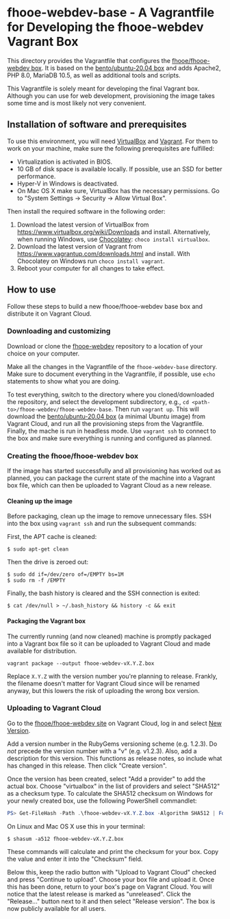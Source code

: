 # fhooe-webdev-base - A Vagrantfile for Developing the fhooe-webdev Vagrant Box

This directory provides the Vagrantfile that configures the [fhooe/fhooe-webdev box](https://app.vagrantup.com/fhooe/boxes/fhooe-webdev). It is based on the [bento/ubuntu-20.04 box](https://app.vagrantup.com/bento/boxes/ubuntu-20.04) and adds Apache2, PHP 8.0, MariaDB 10.5, as well as additional tools and scripts.

This Vagrantfile is solely meant for developing the final Vagrant box. Although you can use for web development, provisioning the image takes some time and is most likely not very convenient.

## Installation of software and prerequisites

To use this environment, you will need [VirtualBox](https://www.virtualbox.org/) and [Vagrant](https://www.vagrantup.com/). For them to work on your machine, make sure the following prerequisites are fulfilled:

* Virtualization is activated in BIOS.
* 10 GB of disk space is available locally. If possible, use an SSD for better performance.
* Hyper-V in Windows is deactivated.
* On Mac OS X make sure, VirtualBox has the necessary permissions. Go to "System Settings -> Security -> Allow Virtual Box".

Then install the required software in the following order:

1. Download the latest version of VirtualBox from <https://www.virtualbox.org/wiki/Downloads> and install. Alternatively, when running Windows, use [Chocolatey](https://chocolatey.org/): `choco install virtualbox`.
2. Download the latest version of Vagrant from <https://www.vagrantup.com/downloads.html> and install. With Chocolatey on Windows run `choco install vagrant`.
3. Reboot your computer for all changes to take effect.

## How to use

Follow these steps to build a new fhooe/fhooe-webdev base box and distribute it on Vagrant Cloud.

### Downloading and customizing

Download or clone the [fhooe-webdev](https://github.com/Digital-Media/fhooe-webdev) repository to a location of your choice on your computer.

Make all the changes in the Vagrantfile of the `fhooe-webdev-base` directory. Make sure to document everything in the Vagrantfile, if possible, use `echo` statements to show what you are doing.

To test everything, switch to the directory where you cloned/downloaded the repository, and select the development subdirectory, e.g., `cd <path-to>/fhooe-webdev/fhooe-webdev-base`. Then run `vagrant up`. This will download the [bento/ubuntu-20.04 box](https://app.vagrantup.com/bento/boxes/ubuntu-20.04) (a minimal Ubuntu image) from Vagrant Cloud, and run all the provisioning steps from the Vagrantfile. Finally, the mache is run in headless mode. Use `vagrant ssh` to connect to the box and make sure everything is running and configured as planned.

### Creating the fhooe/fhooe-webdev box

If the image has started successfully and all provisioning has worked out as planned, you can package the current state of the machine into a Vagrant box file, which can then be uploaded to Vagrant Cloud as a new release.

#### Cleaning up the image

Before packaging, clean up the image to remove unnecessary files. SSH into the box using `vagrant ssh` and run the subsequent commands:

First, the APT cache is cleaned:

```shell
$ sudo apt-get clean
```

Then the drive is zeroed out:

```shell
$ sudo dd if=/dev/zero of=/EMPTY bs=1M
$ sudo rm -f /EMPTY
```

Finally, the bash history is cleared and the SSH connection is exited:

```shell
$ cat /dev/null > ~/.bash_history && history -c && exit
```

#### Packaging the Vagrant box

The currently running (and now cleaned) machine is promptly packaged into a Vagrant box file so it can be uploaded to Vagrant Cloud and made available for distribution.

```
vagrant package --output fhooe-webdev-vX.Y.Z.box
```

Replace `X.Y.Z` with the version number you're planning to release. Frankly, the filename doesn't matter for Vagrant Cloud since will be renamed anyway, but this lowers the risk of uploading the wrong box version.

### Uploading to Vagrant Cloud

Go to the [fhooe/fhooe-webdev site](https://app.vagrantup.com/fhooe/boxes/fhooe-webdev) on Vagrant Cloud, log in and select [New Version](https://app.vagrantup.com/fhooe/boxes/fhooe-webdev/versions/new).

Add a version number in the RubyGems versioning scheme (e.g. 1.2.3). Do *not* precede the version number with a "v" (e.g. v1.2.3). Also, add a description for this version. This functions as release notes, so include what has changed in this release. Then click "Create version".

Once the version has been created, select "Add a provider" to add the actual box. Choose "virtualbox" in the list of providers and select "SHA512" as a checksum type. To calculate the SHA512 checksum on Windows for your newly created box, use the following PowerShell commandlet:

```powershell
PS> Get-FileHash -Path .\fhooe-webdev-vX.Y.Z.box -Algorithm SHA512 | Format-List
```

On Linux and Mac OS X use this in your terminal:

```shell
$ shasum -a512 fhooe-webdev-vX.Y.Z.box
```

These commands will calculate and print the checksum for your box. Copy the value and enter it into the "Checksum" field.

Below this, keep the radio button with "Upload to Vagrant Cloud" checked and press "Continue to upload". Choose your box file and upload it. Once this has been done, return to your box's page on Vagrant Cloud. You will notice that the latest release is marked as "unreleased". Click the "Release..." button next to it and then select "Release version". The box is now publicly available for all users.
